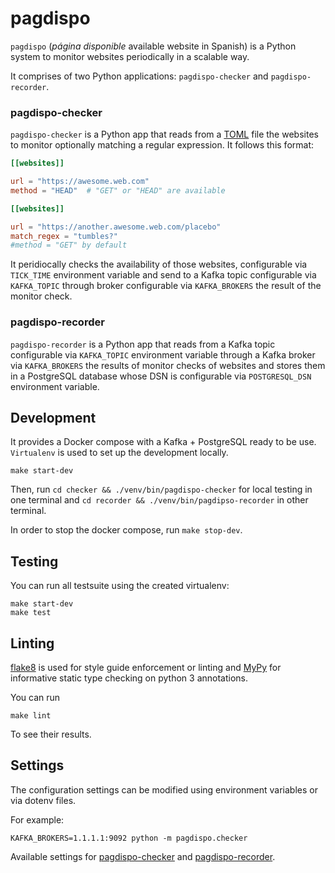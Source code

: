 # pagdispo

`pagdispo` (_página disponible_ available website in Spanish) is a
Python system to monitor websites periodically in a scalable way.

It comprises of two Python applications: `pagdispo-checker` and
`pagdispo-recorder`.

### pagdispo-checker

`pagdispo-checker` is a Python app that reads from a [TOML](https://toml.io/en/) file the websites to monitor
optionally matching a regular expression. It follows this format:

```toml
[[websites]]

url = "https://awesome.web.com"
method = "HEAD"  # "GET" or "HEAD" are available

[[websites]]

url = "https://another.awesome.web.com/placebo"
match_regex = "tumbles?"
#method = "GET" by default
```

It peridiocally checks the availability of those websites,
configurable via `TICK_TIME` environment variable and send to a Kafka
topic configurable via `KAFKA_TOPIC` through broker configurable via
`KAFKA_BROKERS` the result of the monitor check.

### pagdispo-recorder

`pagdispo-recorder` is a Python app that reads from a Kafka topic
configurable via `KAFKA_TOPIC` environment variable through a Kafka
broker via `KAFKA_BROKERS` the results of monitor checks of websites
and stores them in a PostgreSQL database whose DSN is configurable via
`POSTGRESQL_DSN` environment variable.

## Development

It provides a Docker compose with a Kafka + PostgreSQL ready to be
use. `Virtualenv` is used to set up the development locally.

```shell
make start-dev
```

Then, run `cd checker && ./venv/bin/pagdispo-checker` for local
testing in one terminal and `cd recorder &&
./venv/bin/pagdipso-recorder` in other terminal.

In order to stop the docker compose, run `make stop-dev`.

## Testing

You can run all testsuite using the created virtualenv:

```shell
make start-dev
make test
```

## Linting

[flake8](https://flake8.pycqa.org/en/latest/) is used for style guide
enforcement or linting and
[MyPy](https://mypy.readthedocs.io/en/stable/index.html) for
informative static type checking on python 3 annotations.

You can run
```
make lint
```

To see their results.

## Settings

The configuration settings can be modified using environment variables
or via dotenv files.

For example:

```
KAFKA_BROKERS=1.1.1.1:9092 python -m pagdispo.checker
```

Available settings for
[pagdispo-checker](checker/pagdispo/checker/settings.py) and [pagdispo-recorder](recorder/pagdispo/recorder/settings.py).
